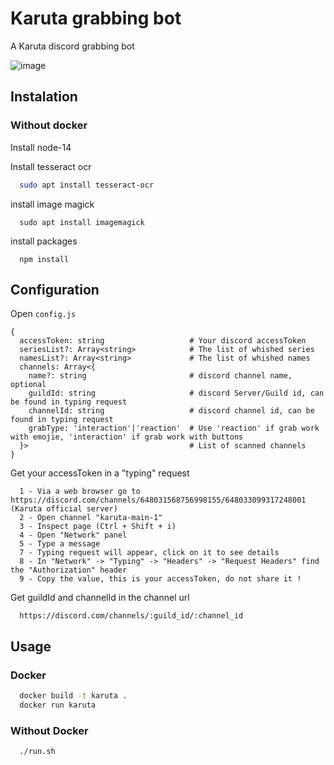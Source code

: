 # Karuta grabbing bot

A Karuta discord grabbing bot

![image](https://user-images.githubusercontent.com/20827160/191590289-3b058224-f5a5-43f9-b7c5-5a84948e5b80.png)

## Instalation

### Without docker

Install node-14

Install tesseract ocr
```bash
  sudo apt install tesseract-ocr
```

install image magick
```base
  sudo apt install imagemagick
```

install packages
```
  npm install
```

## Configuration

Open `config.js`

```
{
  accessToken: string                   # Your discord accessToken
  seriesList?: Array<string>            # The list of whished series
  namesList?: Array<string>             # The list of whished names
  channels: Array<{
    name?: string                       # discord channel name, optional
    guildId: string                     # discord Server/Guild id, can be found in typing request
    channelId: string                   # discord channel id, can be found in typing request
    grabType: 'interaction'|'reaction'  # Use 'reaction' if grab work with emojie, 'interaction' if grab work with buttons
  }>                                    # List of scanned channels
}
```

Get your accessToken in a "typing" request

```
  1 - Via a web browser go to https://discord.com/channels/648031568756998155/648033099317248001 (Karuta official server)
  2 - Open channel "karuta-main-1"
  3 - Inspect page (Ctrl + Shift + i)
  4 - Open "Network" panel
  5 - Type a message
  7 - Typing request will appear, click on it to see details
  8 - In "Network" -> "Typing" -> "Headers" -> "Request Headers" find the "Authorization" header
  9 - Copy the value, this is your accessToken, do not share it !
```

Get guildId and channelId in the channel url
```
  https://discord.com/channels/:guild_id/:channel_id
```

## Usage

### Docker

```bash
  docker build -t karuta .
  docker run karuta
```

### Without Docker

```
  ./run.sh
```
